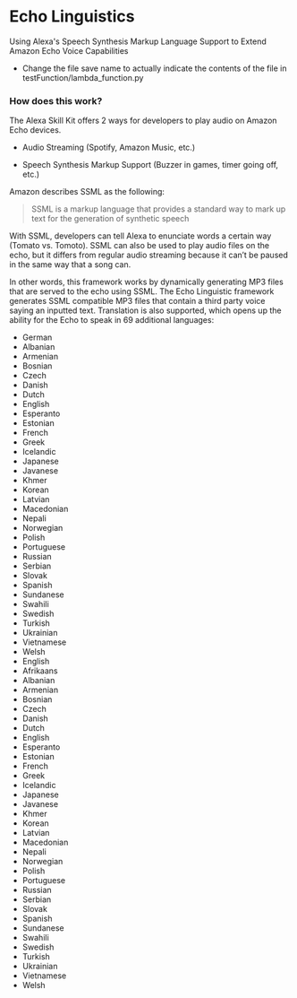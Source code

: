 # Echo Linguistics
Using Alexa's Speech Synthesis Markup Language Support to Extend Amazon Echo Voice Capabilities


- Change the file save name to actually indicate the contents of the file in testFunction/lambda_function.py

### How does this work?

The Alexa Skill Kit offers 2 ways for developers to play audio on Amazon Echo devices.

- Audio Streaming (Spotify, Amazon Music, etc.)

- Speech Synthesis Markup Support (Buzzer in games, timer going off, etc.)




Amazon describes SSML as the following:
> SSML is a markup language that provides a standard way to mark up text for the generation of synthetic speech


With SSML, developers can tell Alexa to enunciate words a certain way (Tomato vs. Tomoto).  SSML can also be used to play audio files on the echo, but it differs from regular audio streaming because it can’t be paused in the same way that a song can.

In other words, this framework works by dynamically generating MP3 files that are served to the echo using SSML.  The Echo Linguistic framework generates SSML compatible MP3 files that contain a third party voice saying an inputted text.  Translation is also supported, which opens up the ability for the Echo to speak in 69 additional languages:


- German
- Albanian
- Armenian
- Bosnian
- Czech
- Danish
- Dutch
- English
- Esperanto
- Estonian
- French
- Greek
- Icelandic
- Japanese
- Javanese
- Khmer
- Korean
- Latvian
- Macedonian
- Nepali
- Norwegian
- Polish
- Portuguese
- Russian
- Serbian
- Slovak
- Spanish
- Sundanese
- Swahili
- Swedish
- Turkish
- Ukrainian
- Vietnamese
- Welsh
- English
- Afrikaans
- Albanian
- Armenian
- Bosnian
- Czech
- Danish
- Dutch
- English
- Esperanto
- Estonian
- French
- Greek
- Icelandic
- Japanese
- Javanese
- Khmer
- Korean
- Latvian
- Macedonian
- Nepali
- Norwegian
- Polish
- Portuguese
- Russian
- Serbian
- Slovak
- Spanish
- Sundanese
- Swahili
- Swedish
- Turkish
- Ukrainian
- Vietnamese
- Welsh
